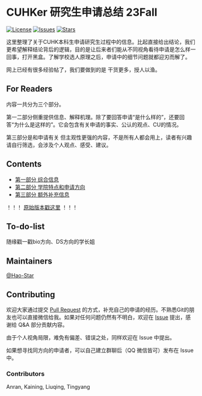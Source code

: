 # CUHKer 研究生申请总结 23Fall 

[![License](https://img.shields.io/github/license/Hao-Starrr/Graduate-Application-for-CUHKer)](https://github.com/Hao-Starrr/Graduate-Application-for-CUHKer/LICENSE)
[![Issues](https://img.shields.io/github/issues/Hao-Starrr/Graduate-Application-for-CUHKer)](https://github.com/Hao-Starrr/Graduate-Application-for-CUHKer/issues)
[![Stars](https://img.shields.io/github/stars/Hao-Starrr/Graduate-Application-for-CUHKer)](https://github.com/Hao-Starrr/Graduate-Application-for-CUHKer)



这里整理了关于CUHK本科生申请研究生过程中的信息。比起直接给出结论，我们更希望解释结论背后的逻辑，目的是让后来者们能从不同视角看待申请是怎么样一回事，打开黑盒。了解学校选人原理之后，申请中的细节问题就都迎刃而解了。

网上已经有很多经验帖了，我们要做到的是 干货更多，授人以渔。
 
## For Readers

内容一共分为三个部分。

第一二部分侧重提供信息、解释机理。除了要回答申请“是什么样的”，还要回答“为什么是这样的”。它会包含有关申请的事实、公认的观点、CU的情况。

第三部分是和申请有关 但主观性更强的内容，不是所有人都会用上，读者有兴趣请自行筛选，会涉及个人观点、感受、建议。

## Contents

- [第一部分 综合信息](第一部分：综合信息.md)
- [第二部分 学院特点和申请方向](第二部分：学院特点和申请方向.md)
- [第三部分 额外补充信息](第三部分：额外补充信息.md)

！！！
[原始版本戳这里](origin.md)
！！！

## To-do-list
随缘戳一戳bio方向、DS方向的学长姐


## Maintainers

[@Hao-Star](https://hao-starrr.github.io/)

## Contributing

欢迎大家通过提交 [Pull Request](https://github.com/Hao-Starrr/Graduate-Application-for-CUHKer/pulls) 的方式，补充自己的申请的经历。不熟悉Git的朋友也可以直接微信给我。如果对任何问题仍然有不明白，欢迎在 [Issue](https://github.com/Hao-Starrr/Graduate-Application-for-CUHKer/issues) 提出，感谢给 Q&A 部分贡献内容。

由于个人视角局限，难免有偏差、错误之处，同样欢迎在 Issue 中提出。

如果想寻找同方向的申请者，可以自己建立群聊后（QQ 微信皆可）发布在 Issue 中。

### Contributors

Anran, Kaining, Liuqing, Tingyang

